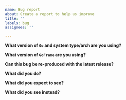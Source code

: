```yaml
---
name: Bug report
about: Create a report to help us improve
title: ''
labels: bug
assignees: ''

---
```


<!-- Please answer these questions before submitting your issue. Thanks! -->

<!-- 为高效处理 Bug，请您务必提供可复现该问题的最小可运行代码！否则 issue 可能会被延期处理！ -->
<!-- 为高效处理 Bug，请您务必提供可复现该问题的最小可运行代码！否则 issue 可能会被延期处理！ -->
<!-- 为高效处理 Bug，如请您务必提供可复现该问题的最小可运行代码！否则 issue 可能会被延期处理！ -->
<!-- 重要的事情说三遍！ -->

**What version of `Go` and system type/arch are you using?**
<!-- 
Please paste the output of command `go version` from your terminal.
What expects to see is like: `go 1.12, linux/amd64`
-->


**What version of `GoFrame` are you using?**
<!-- You can find the GF version from your `go.mod`, or from the `version.go` in `GF` -->


**Can this bug be re-produced with the latest release?**


**What did you do?**
<!--
If possible, provide a copy of shortest codes for reproducing the error.
A complete runnable program is best.
-->


**What did you expect to see?**


**What did you see instead?**
